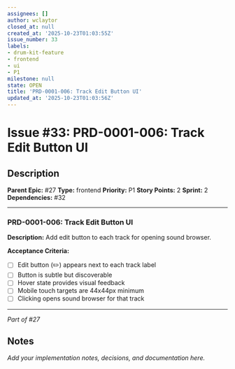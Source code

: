 ```yaml
---
assignees: []
author: wclaytor
closed_at: null
created_at: '2025-10-23T01:03:55Z'
issue_number: 33
labels:
- drum-kit-feature
- frontend
- ui
- P1
milestone: null
state: OPEN
title: 'PRD-0001-006: Track Edit Button UI'
updated_at: '2025-10-23T01:03:56Z'
---
```


# Issue #33: PRD-0001-006: Track Edit Button UI

## Description

**Parent Epic:** #27
**Type:** frontend
**Priority:** P1
**Story Points:** 2
**Sprint:** 2
**Dependencies:** #32

---

### PRD-0001-006: Track Edit Button UI

**Description:**
Add edit button to each track for opening sound browser.

**Acceptance Criteria:**
- [ ] Edit button (✏️) appears next to each track label
- [ ] Button is subtle but discoverable
- [ ] Hover state provides visual feedback
- [ ] Mobile touch targets are 44x44px minimum
- [ ] Clicking opens sound browser for that track

---
*Part of #27*

## Notes

_Add your implementation notes, decisions, and documentation here._
